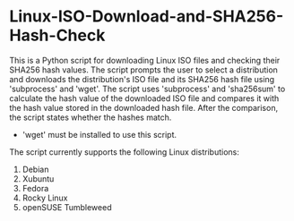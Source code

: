 # Linux-ISO-Download-and-SHA256-Hash-Check

This is a Python script for downloading Linux ISO files and checking their SHA256 hash values. The script prompts the user to select a distribution and downloads the distribution's ISO file and its SHA256 hash file using 'subprocess' and 'wget'. The script uses 'subprocess' and 'sha256sum' to calculate the hash value of the downloaded ISO file and compares it with the hash value stored in the downloaded hash file. After the comparison, the script states whether the hashes match.

- 'wget' must be installed to use this script.

The script currently supports the following Linux distributions:
1. Debian
2. Xubuntu
3. Fedora
4. Rocky Linux
5. openSUSE Tumbleweed
